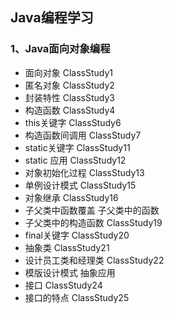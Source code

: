 ## Java编程学习

### 1、Java面向对象编程
- 面向对象 ClassStudy1
- 匿名对象 ClassStudy2
- 封装特性 ClassStudy3
- 构造函数 ClassStudy4
- this关键字 ClassStudy6
- 构造函数间调用 ClassStudy7
- static关键字 ClassStudy11
- static 应用 ClassStudy12
- 对象初始化过程 ClassStudy13
- 单例设计模式 ClassStudy15
- 对象继承 ClassStudy16
- 子父类中函数覆盖 子父类中的函数
- 子父类中的构造函数 ClassStudy19
- final关键字 ClassStudy20
- 抽象类 ClassStudy21
- 设计员工类和经理类 ClassStudy22
- 模版设计模式 抽象应用
- 接口 ClassStudy24
- 接口的特点 ClassStudy25